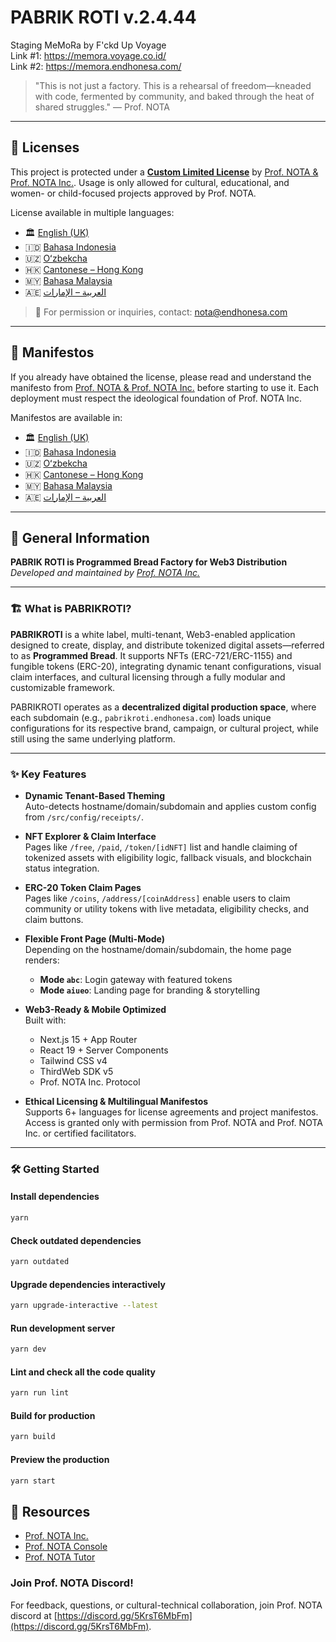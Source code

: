 # PABRIK ROTI v.2.4.44

Staging MeMoRa by F'ckd Up Voyage  
Link #1: https://memora.voyage.co.id/  
Link #2: https://memora.endhonesa.com/

> "This is not just a factory. This is a rehearsal of freedom—kneaded with code, fermented by community, and baked through the heat of shared struggles."
> — Prof. NOTA

---

## 📜 Licenses

This project is protected under a [**Custom Limited License**](./LICENSE) by [Prof. NOTA & Prof. NOTA Inc.](https://nota.endhonesa.com/). Usage is only allowed for cultural, educational, and women- or child-focused projects approved by Prof. NOTA.

License available in multiple languages:

- 🏛️ [English (UK)](./licenses/LICENSE_en-GB.md)
- 🇮🇩 [Bahasa Indonesia](./licenses/LICENSE_id.md)
- 🇺🇿 [Oʻzbekcha](./licenses/LICENSE_uz-Latn.md)
- 🇭🇰 [Cantonese – Hong Kong](./licenses/LICENSE_yue-Hant-HK.md)
- 🇲🇾 [Bahasa Malaysia](./licenses/LICENSE_ms-MY.md)
- 🇦🇪 [العربية – الإمارات](./licenses/LICENSE_ar-AE.md)

> 📩 For permission or inquiries, contact: [nota@endhonesa.com](mailto:nota@endhonesa.com)

---

## 📜 Manifestos

If you already have obtained the license, please read and understand the manifesto from [Prof. NOTA & Prof. NOTA Inc.](https://nota.endhonesa.com/) before starting to use it. Each deployment must respect the ideological foundation of Prof. NOTA Inc.

Manifestos are available in:

- 🏛️ [English (UK)](./manifestos/manifesto_en-GB.md)
- 🇮🇩 [Bahasa Indonesia](./manifestos/manifesto_id.md)
- 🇺🇿 [Oʻzbekcha](./manifestos/manifesto_uz-Latn.md)
- 🇭🇰 [Cantonese – Hong Kong](./manifestos/manifesto_yue-Hant-HK.md)
- 🇲🇾 [Bahasa Malaysia](./manifestos/manifesto_ms-MY.md)
- 🇦🇪 [العربية – الإمارات](./manifestos/manifesto_ar-AE.md)

---

## 📜 General Information

**PABRIK ROTI is Programmed Bread Factory for Web3 Distribution**  
_Developed and maintained by [Prof. NOTA Inc.](https://nota.endhonesa.com)_

---

### 🏗️ What is PABRIKROTI?

**PABRIKROTI** is a white label, multi-tenant, Web3-enabled application designed to create, display, and distribute tokenized digital assets—referred to as **Programmed Bread**. It supports NFTs (ERC-721/ERC-1155) and fungible tokens (ERC-20), integrating dynamic tenant configurations, visual claim interfaces, and cultural licensing through a fully modular and customizable framework.

PABRIKROTI operates as a **decentralized digital production space**, where each subdomain (e.g., `pabrikroti.endhonesa.com`) loads unique configurations for its respective brand, campaign, or cultural project, while still using the same underlying platform.

---

### ✨ Key Features

- **Dynamic Tenant-Based Theming**  
  Auto-detects hostname/domain/subdomain and applies custom config from `/src/config/receipts/`.

- **NFT Explorer & Claim Interface**  
  Pages like `/free`, `/paid`, `/token/[idNFT]` list and handle claiming of tokenized assets with eligibility logic, fallback visuals, and blockchain status integration.

- **ERC-20 Token Claim Pages**  
  Pages like `/coins`, `/address/[coinAddress]` enable users to claim community or utility tokens with live metadata, eligibility checks, and claim buttons.

- **Flexible Front Page (Multi-Mode)**  
  Depending on the hostname/domain/subdomain, the home page renders:

  - **Mode `abc`**: Login gateway with featured tokens
  - **Mode `aiueo`**: Landing page for branding & storytelling

- **Web3-Ready & Mobile Optimized**  
  Built with:

  - Next.js 15 + App Router
  - React 19 + Server Components
  - Tailwind CSS v4
  - ThirdWeb SDK v5
  - Prof. NOTA Inc. Protocol

- **Ethical Licensing & Multilingual Manifestos**  
  Supports 6+ languages for license agreements and project manifestos. Access is granted only with permission from Prof. NOTA and Prof. NOTA Inc. or certified facilitators.

---

### 🛠️ Getting Started

#### Install dependencies

```bash
yarn
```

#### Check outdated dependencies

```bash
yarn outdated
```

#### Upgrade dependencies interactively

```bash
yarn upgrade-interactive --latest
```

#### Run development server

```bash
yarn dev
```

#### Lint and check all the code quality

```bash
yarn run lint
```

#### Build for production

```bash
yarn build
```

#### Preview the production

```bash
yarn start
```

## 📜 Resources

- [Prof. NOTA Inc.](https://nota.endhonesa.com/)
- [Prof. NOTA Console](https://prompt.endhonesa.com/)
- [Prof. NOTA Tutor](https://baca.endhonesa.com/)

### Join Prof. NOTA Discord!

For feedback, questions, or cultural-technical collaboration, join Prof. NOTA discord at [https://discord.gg/5KrsT6MbFm](https://discord.gg/5KrsT6MbFm).
